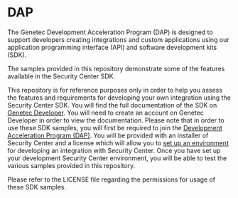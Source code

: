 # DAP
The Genetec Development Acceleration Program (DAP) is designed to support developers creating integrations and custom applications using our application programming interface (API) and software development kits (SDK).

The samples provided in this repository demonstrate some of the features available in the Security Center SDK. 

This repository is for reference purposes only in order to help you assess the features and requirements for developing your own integration using the Security Center SDK. You will find the full documentation of the SDK on [Genetec Developer](https://developer.genetec.com/home). You will need to create an account on Genetec Developer in order to view the documentation. Please note that in order to use these SDK samples, you will first be required to join the [Development Acceleration Program (DAP)](https://developer.genetec.com/p/dap). You will be provided with an installer of Security Center and a license which will allow you to [set up an environment](https://developer.genetec.com/r/en-us/development-acceleration-program/what-should-i-do-after-receiving-the-sdk-package) for developing an integration with Security Center. Once you have set up your development Security Center environment, you will be able to test the various samples provided in this repository.

Please refer to the LICENSE file regarding the permissions for usage of these SDK samples.
